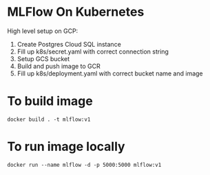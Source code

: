 # MLFlow On Kubernetes
High level setup on GCP:
1. Create Postgres Cloud SQL instance
2. Fill up k8s/secret.yaml with correct connection string
3. Setup GCS bucket
4. Build and push image to GCR
5. Fill up k8s/deployment.yaml with correct bucket name and image

# To build image
```docker build . -t mlflow:v1```

# To run image locally
```docker run --name mlflow -d -p 5000:5000 mlflow:v1```
